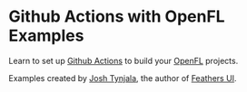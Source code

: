 # Github Actions with OpenFL Examples

Learn to set up [Github Actions](https://github.com/actions/) to build your [OpenFL](https://openfl.org/) projects.

Examples created by [Josh Tynjala](https://twitter.com/joshtynjala), the author of [Feathers UI](https://feathersui.com/).
